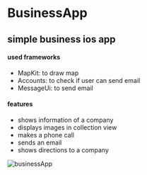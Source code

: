 # BusinessApp
## simple business ios app

#### used frameworks

- MapKit: to draw map
- Accounts: to check if user can send email
- MessageUi: to send email

#### features

- shows information of a company
- displays images in collection view
- makes a phone call
- sends an email
- shows directions to a company

![businessApp](https://user-images.githubusercontent.com/35421421/60160197-ceaf7180-982f-11e9-8748-6606c103f9d9.gif)
